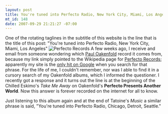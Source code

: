```yaml
--- 
layout: post
title: You're tuned into Perfecto Radio, New York City, Miami, Los Angeles
mt_id: 148
date: 2007-09-29 21:21:27 -07:00
---
```

One of the rotating taglines in the subtitle of this website is the line that is the title of this post:
"You're tuned into Perfecto Radio, New York City, Miami, Los Angeles"
<img src='http://dinomite.net/wp-content/uploads/2007/10/perfecto.JPG' class='alignright' alt='Perfecto Records' />
A few weeks ago, I receive and email from someone wondering which [Paul Oakenfold](http://en.wikipedia.org/wiki/Paul_Oakenfold) record it comes from, because my link simply pointed to the Wikipedia page for [Perfecto Records](http://en.wikipedia.org/wiki/Perfecto_Records); apparently my site is the [only hit on Google](http://www.google.com/search?hl=en&safe=off&q=%22you%27re+tuned+into+perfecto+radio%2C+new+york+city%2C+miami%2C+los+angeles%22&btnG=Search) when you search for that phrase.  For the life of me, I couldn't remember, nor was I able to find it in a cursory search of my Oakenfold albums, which I informed the questioner.  I recently got a response and it turns out the line is at the beginning of the Chilled Eskimo's <em>Take Me Away</em> on Oakenfold's <strong>Perfecto Presents Another World</strong>.  Now this answer is forever recorded on the internet for all to know.

Just listening to this album again and at the end of Tatoine's <em>Music</em> a similar phrase is said, "You're tuned into Perfecto Radio, Chicago, Detroit, Seattle."
